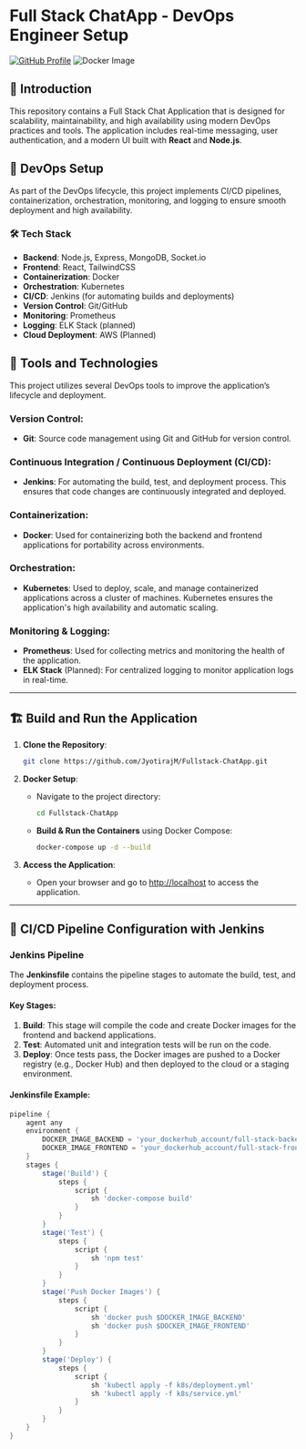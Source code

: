 # Full Stack ChatApp - DevOps Engineer Setup

[![GitHub Profile](https://img.shields.io/badge/GitHub-JyotirajM-purple?logo=github&style=flat)](https://github.com/JyotirajM)
![Docker Image](https://img.shields.io/github/forks/JyotirajM/Fullstack-ChatApp)

## 📝 **Introduction**

This repository contains a Full Stack Chat Application that is designed for scalability, maintainability, and high availability using modern DevOps practices and tools. The application includes real-time messaging, user authentication, and a modern UI built with **React** and **Node.js**.

## 🚀 **DevOps Setup**

As part of the DevOps lifecycle, this project implements CI/CD pipelines, containerization, orchestration, monitoring, and logging to ensure smooth deployment and high availability.

### 🛠️ **Tech Stack**
- **Backend**: Node.js, Express, MongoDB, Socket.io
- **Frontend**: React, TailwindCSS
- **Containerization**: Docker
- **Orchestration**: Kubernetes
- **CI/CD**: Jenkins (for automating builds and deployments)
- **Version Control**: Git/GitHub
- **Monitoring**: Prometheus
- **Logging**: ELK Stack (planned)
- **Cloud Deployment**: AWS (Planned)

## 🔧 **Tools and Technologies**
This project utilizes several DevOps tools to improve the application’s lifecycle and deployment.

### **Version Control**: 
- **Git**: Source code management using Git and GitHub for version control.
  
### **Continuous Integration / Continuous Deployment (CI/CD)**:
- **Jenkins**: For automating the build, test, and deployment process. This ensures that code changes are continuously integrated and deployed.

### **Containerization**:
- **Docker**: Used for containerizing both the backend and frontend applications for portability across environments.
  
### **Orchestration**:
- **Kubernetes**: Used to deploy, scale, and manage containerized applications across a cluster of machines. Kubernetes ensures the application's high availability and automatic scaling.

### **Monitoring & Logging**:
- **Prometheus**: Used for collecting metrics and monitoring the health of the application.
- **ELK Stack** (Planned): For centralized logging to monitor application logs in real-time.

---

## 🏗️ **Build and Run the Application**

1. **Clone the Repository**:
    ```bash
    git clone https://github.com/JyotirajM/Fullstack-ChatApp.git
    ```

2. **Docker Setup**:
    - Navigate to the project directory:
      ```bash
      cd Fullstack-ChatApp
      ```

    - **Build & Run the Containers** using Docker Compose:
      ```bash
      docker-compose up -d --build
      ```

3. **Access the Application**:
    - Open your browser and go to [http://localhost](http://localhost) to access the application.

---

## 📜 **CI/CD Pipeline Configuration with Jenkins**

### **Jenkins Pipeline**

The **Jenkinsfile** contains the pipeline stages to automate the build, test, and deployment process.

#### Key Stages:
1. **Build**: This stage will compile the code and create Docker images for the frontend and backend applications.
2. **Test**: Automated unit and integration tests will be run on the code.
3. **Deploy**: Once tests pass, the Docker images are pushed to a Docker registry (e.g., Docker Hub) and then deployed to the cloud or a staging environment.

#### Jenkinsfile Example:

```groovy
pipeline {
    agent any
    environment {
        DOCKER_IMAGE_BACKEND = 'your_dockerhub_account/full-stack-backend'
        DOCKER_IMAGE_FRONTEND = 'your_dockerhub_account/full-stack-frontend'
    }
    stages {
        stage('Build') {
            steps {
                script {
                    sh 'docker-compose build'
                }
            }
        }
        stage('Test') {
            steps {
                script {
                    sh 'npm test'
                }
            }
        }
        stage('Push Docker Images') {
            steps {
                script {
                    sh 'docker push $DOCKER_IMAGE_BACKEND'
                    sh 'docker push $DOCKER_IMAGE_FRONTEND'
                }
            }
        }
        stage('Deploy') {
            steps {
                script {
                    sh 'kubectl apply -f k8s/deployment.yml'
                    sh 'kubectl apply -f k8s/service.yml'
                }
            }
        }
    }
}

